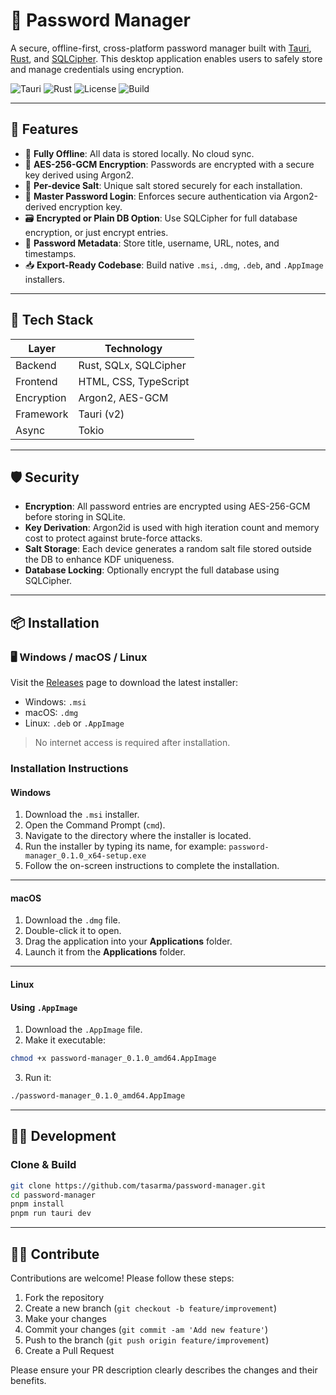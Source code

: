 # 🔐 Password Manager

A secure, offline-first, cross-platform password manager built with [Tauri](https://tauri.app/), [Rust](https://www.rust-lang.org/), and [SQLCipher](https://www.zetetic.net/sqlcipher/). This desktop application enables users to safely store and manage credentials using encryption.

![Tauri](https://img.shields.io/badge/tauri-v2-blue.svg)
![Rust](https://img.shields.io/badge/rust-2021-orange)
![License](https://img.shields.io/github/license/tasarma/password-manager)
![Build](https://img.shields.io/github/actions/workflow/status/tasarma/password-manager/ci.yml?branch=main)

---

## 🚀 Features

- 🧱 **Fully Offline**: All data is stored locally. No cloud sync.
- 🔐 **AES-256-GCM Encryption**: Passwords are encrypted with a secure key derived using Argon2.
- 🧂 **Per-device Salt**: Unique salt stored securely for each installation.
- 🧠 **Master Password Login**: Enforces secure authentication via Argon2-derived encryption key.
- 🗃️ **Encrypted or Plain DB Option**: Use SQLCipher for full database encryption, or just encrypt entries.
- 📝 **Password Metadata**: Store title, username, URL, notes, and timestamps.
- 📥 **Export-Ready Codebase**: Build native `.msi`, `.dmg`, `.deb`, and `.AppImage` installers.

---

## 🧰 Tech Stack

| Layer      | Technology                  |
|------------|-----------------------------|
| Backend    | Rust, SQLx, SQLCipher       |
| Frontend   | HTML, CSS, TypeScript       |
| Encryption | Argon2, AES-GCM             |
| Framework  | Tauri (v2)                  |
| Async      | Tokio                       |


---

## 🛡️ Security

- **Encryption**: All password entries are encrypted using AES-256-GCM before storing in SQLite.
- **Key Derivation**: Argon2id is used with high iteration count and memory cost to protect against brute-force attacks.
- **Salt Storage**: Each device generates a random salt file stored outside the DB to enhance KDF uniqueness.
- **Database Locking**: Optionally encrypt the full database using SQLCipher.

---

## 📦 Installation

### 🖥 Windows / macOS / Linux

Visit the [Releases](https://github.com/tasarma/password-manager/releases) page to download the latest installer:

- Windows: `.msi`
- macOS: `.dmg`
- Linux: `.deb` or `.AppImage`

> No internet access is required after installation.

### Installation Instructions

#### Windows

1. Download the `.msi` installer.
2. Open the Command Prompt (`cmd`).
3. Navigate to the directory where the installer is located.
4. Run the installer by typing its name, for example:
```password-manager_0.1.0_x64-setup.exe```
5. Follow the on-screen instructions to complete the installation.

---

#### macOS

1. Download the `.dmg` file.
2. Double-click it to open.
3. Drag the application into your **Applications** folder.
4. Launch it from the **Applications** folder.

---

#### Linux

#### Using `.AppImage`

1. Download the `.AppImage` file.
2. Make it executable:
```bash
chmod +x password-manager_0.1.0_amd64.AppImage
```
3. Run it:
```bash
./password-manager_0.1.0_amd64.AppImage
```
   
---

## 🧑‍💻 Development

### Clone & Build

```bash
git clone https://github.com/tasarma/password-manager.git
cd password-manager
pnpm install
pnpm run tauri dev
```

---

## 🧑‍💻 Contribute

Contributions are welcome! Please follow these steps:

1. Fork the repository
2. Create a new branch (`git checkout -b feature/improvement`)
3. Make your changes
4. Commit your changes (`git commit -am 'Add new feature'`)
5. Push to the branch (`git push origin feature/improvement`)
6. Create a Pull Request

Please ensure your PR description clearly describes the changes and their benefits.
